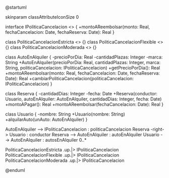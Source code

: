 @startuml

skinparam classAttributeIconSize 0

interface IPoliticaCancelacion <<Strategy>> {
+montoAReembolsar(monto: Real, fechaCancelacion: Date, fechaReserva: Date): Real
}

class PoliticaCancelacionEstricta <<ConcreteStrategy>> {}
class PoliticaCancelacionFlexible <<ConcreteStrategy>> {}
class PoliticaCancelacionModerada <<ConcreteStrategy>> {}

class AutoEnAlquiler {
-precioPorDia: Real
-cantidadPlazas: Integer
-marca: String
+AutoEnAlquiler(precioPorDia: Real, cantidadPlazas: Integer, marca: String, politicaCancelacion: IPoliticaCancelacion)
+getPrecioPorDia(): Real
+montoAReembolsar(monto: Real, fechaCancelacion: Date, fechaReserva: Date): Real
+cambiarPoliticaCancelacion(politicaCancelacion: IPoliticaCancelacion)
}

class Reserva {
-cantidadDias: Integer
-fecha: Date
+Reserva(conductor: Usuario, autoEnAlquiler: AutoEnAlquiler, cantidadDias: Integer, fecha: Date)
+montoAPagar(): Real
+montoAReembolsar(fechaCancelacion: Date): Real
}

class Usuario {
-nombre: String
+Usuario(nombre: String)
+alquilarAuto(unAuto: AutoEnAlquiler)
}

AutoEnAlquiler --> IPoliticaCancelacion : politicaCancelacion
Reserva -right-> Usuario : conductor
Reserva --> AutoEnAlquiler : autoEnAlquiler
Usuario --> AutoEnAlquiler : autosEnAlquiler 0..*

PoliticaCancelacionEstricta .up.|> IPoliticaCancelacion
PoliticaCancelacionFlexible .up.|> IPoliticaCancelacion
PoliticaCancelacionModerada .up.|> IPoliticaCancelacion

@enduml
